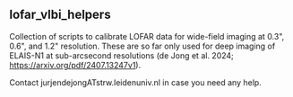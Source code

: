 ## lofar_vlbi_helpers

Collection of scripts to calibrate LOFAR data for wide-field imaging at 0.3", 0.6", and 1.2" resolution. 
These are so far only used for deep imaging of ELAIS-N1 at sub-arcsecond resolutions (de Jong et al. 2024; https://arxiv.org/pdf/2407.13247v1).

Contact jurjendejongATstrw.leidenuniv.nl in case you need any help.